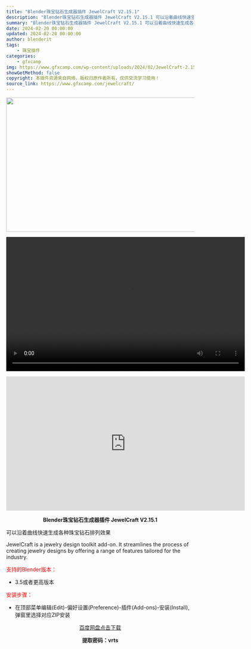 ```yaml
---
title: "Blender珠宝钻石生成器插件 JewelCraft V2.15.1"
description: "Blender珠宝钻石生成器插件 JewelCraft V2.15.1 可以沿着曲线快速生成各种珠宝钻石排列效果 JewelCraft is a jewelry design toolkit add-..."
summary: "Blender珠宝钻石生成器插件 JewelCraft V2.15.1 可以沿着曲线快速生成各种珠宝钻石排列效果 JewelCraft is a jewelry design toolkit add-..."
date: 2024-02-20 00:00:00
updated: 2024-02-20 00:00:00
author: blenderit
tags: 
    - 珠宝插件
categories:
    - gfxcamp
img: https://www.gfxcamp.com/wp-content/uploads/2024/02/JewelCraft-2.15.1.jpg
showGetMethod: false
copyright: 本插件资源来自网络，版权归原作者所有，仅供交流学习使用！
source_link: https://www.gfxcamp.com/jewelcraft/
---
```

<div><p><img decoding="async" class="aligncenter size-full wp-image-118631" src="https://www.gfxcamp.com/wp-content/uploads/2024/02/JewelCraft-2.15.1.jpg" data-src="https://www.gfxcamp.com/wp-content/uploads/2024/02/JewelCraft-2.15.1.jpg" alt="" width="640" height="360" data-srcset="https://www.gfxcamp.com/wp-content/uploads/2024/02/JewelCraft-2.15.1.jpg 640w, https://www.gfxcamp.com/wp-content/uploads/2024/02/JewelCraft-2.15.1-150x84.jpg 150w" data-sizes="(max-width: 640px) 100vw, 640px"><br>
</p><center><div style="width: 640px;" class="wp-video"><!--[if lt IE 9]><script>document.createElement('video');</script><![endif]-->
<video class="wp-video-shortcode" id="video-118630-1" width="640" height="360" preload="true" controls="controls"><source type="video/mp4" src="http://cloud.video.taobao.com/play/u/null/p/1/e/6/t/1/450302294374.mp4?_=1"></source><a href="http://cloud.video.taobao.com/play/u/null/p/1/e/6/t/1/450302294374.mp4">http://cloud.video.taobao.com/play/u/null/p/1/e/6/t/1/450302294374.mp4</a></video></div></center><p style="text-align: center;"><iframe loading="lazy" src="https://player.youku.com/embed/XNjM3MTYyMTE4OA==" width="640" height="360" frameborder="0" allowfullscreen="allowfullscreen" data-mce-fragment="1"></iframe></p><p style="text-align: center;"><strong>Blender珠宝钻石生成器插件 JewelCraft V2.15.1</strong></p><p>可以沿着曲线快速生成各种珠宝钻石排列效果</p><p>JewelCraft is a jewelry design toolkit add-on. It streamlines the process of creating jewelry designs by offering a range of features tailored for the industry.</p><p style="text-align: left;"><span style="color: #ff0000;">支持的Blender版本：</span></p><ul>
<li style="text-align: left;">3.5或者更高版本</li>
</ul><p style="text-align: left;"><span style="color: #ff0000;">安装步骤：</span></p><ul>
<li>在顶部菜单编辑(Edit)-偏好设置(Preference)-插件(Add-ons)-安装(Install),弹窗里选择对应ZIP安装</li>
</ul><p style="text-align: center;"><a class="maxbutton-3 maxbutton maxbutton-baidu" target="_blank" rel="noopener" href="https://pan.baidu.com/s/1pFUrW6T_Fal2VAHO-d4Guw?pwd=vrts"><span class="mb-text">百度网盘点击下载</span></a></p><p style="text-align: center;"><strong>提取密码：vrts</strong></p></div>
